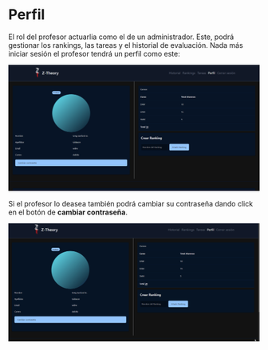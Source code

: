 # Perfil 

El rol del profesor actuarlia como el de un administrador. Este, podrá gestionar los rankings, las tareas y  el historial de evaluación. Nada más iniciar sesión el profesor tendrá un perfil como este:

![Perfil del profesor](../../images/teacher/teacher_profile.png)

Si el profesor lo deasea también podrá cambiar su contraseña dando click en el botón de **cambiar contraseña**.

![Cambiar contraseña](../../images/teacher/teacher_change_password.gif)